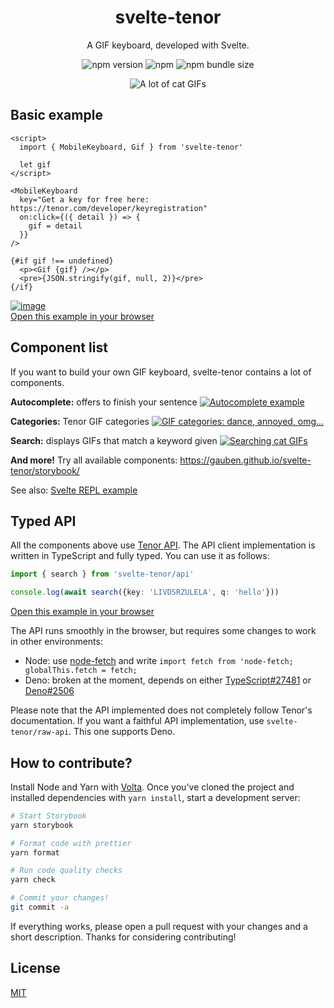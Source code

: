 <div align="center">

# svelte-tenor

A GIF keyboard, developed with Svelte.
  
![npm version](https://img.shields.io/npm/v/svelte-tenor?style=flat-square) ![npm](https://img.shields.io/npm/dm/svelte-tenor?style=flat-square) ![npm bundle size](https://img.shields.io/bundlephobia/min/svelte-tenor?style=flat-square)

![A lot of cat GIFs](https://user-images.githubusercontent.com/48261497/140711042-28ce86cb-d0ef-4d15-a6b4-210d9c90b20b.png)

</div>

## Basic example

```svelte
<script>
  import { MobileKeyboard, Gif } from 'svelte-tenor'

  let gif
</script>

<MobileKeyboard
  key="Get a key for free here: https://tenor.com/developer/keyregistration"
  on:click={({ detail }) => {
    gif = detail
  }}
/>

{#if gif !== undefined}
  <p><Gif {gif} /></p>
  <pre>{JSON.stringify(gif, null, 2)}</pre>
{/if}
```

[![image](https://user-images.githubusercontent.com/48261497/142633427-4388ef75-1eb8-4c7a-a390-2563b8fb28ee.png)<br>Open this example in your browser](https://gauben.github.io/svelte-tenor/)

## Component list

If you want to build your own GIF keyboard, svelte-tenor contains a lot of components.

**Autocomplete:** offers to finish your sentence
[![Autocomplete example](https://user-images.githubusercontent.com/48261497/142628446-c03486db-929a-497c-ae20-455ec740d37b.png)](https://gauben.github.io/svelte-tenor/storybook/?path=/story/components-autocomplete--autocomplete)

**Categories:** Tenor GIF categories
[![GIF categories: dance, annoyed, omg...](https://user-images.githubusercontent.com/48261497/142627729-c4be0b16-a594-4547-b62e-4e54490cdd79.png)](https://gauben.github.io/svelte-tenor/storybook/?path=/story/components-categories--categories)

**Search:** displays GIFs that match a keyword given
[![Searching cat GIFs](https://user-images.githubusercontent.com/48261497/142628878-c526ea76-af42-4832-a7fe-e4f32f8082ad.png)](https://gauben.github.io/svelte-tenor/storybook/?path=/story/components-search--search)

**And more!** Try all available components: https://gauben.github.io/svelte-tenor/storybook/

See also: [Svelte REPL example](https://svelte.dev/repl/1d2b32821c494e2dae9c8921ea2e2e77?version=3.44.2)

## Typed API

All the components above use [Tenor API](https://tenor.com/gifapi/documentation). The API client implementation is written in TypeScript and fully typed. You can use it as follows:

```ts
import { search } from 'svelte-tenor/api'

console.log(await search({key: 'LIVDSRZULELA', q: 'hello'}))
```

[Open this example in your browser](https://svelte.dev/repl/359c66c0d2ed473a965b5b6bb886cab0?version=3.44.2)

The API runs smoothly in the browser, but requires some changes to work in other environments:

- Node: use [node-fetch](https://www.npmjs.com/package/node-fetch) and write `import fetch from 'node-fetch; globalThis.fetch = fetch;`
- Deno: broken at the moment, depends on either [TypeScript#27481](https://github.com/Microsoft/TypeScript/issues/27481) or [Deno#2506](https://github.com/denoland/deno/issues/2506)

Please note that the API implemented does not completely follow Tenor's documentation. If you want a faithful API implementation, use `svelte-tenor/raw-api`. This one supports Deno.

## How to contribute?

Install Node and Yarn with [Volta](https://volta.sh/). Once you've cloned the project and installed dependencies with `yarn install`, start a development server:

```bash
# Start Storybook
yarn storybook

# Format code with prettier
yarn format

# Run code quality checks
yarn check

# Commit your changes!
git commit -a
```

If everything works, please open a pull request with your changes and a short description. Thanks for considering contributing!

## License

[MIT](https://github.com/GauBen/svelte-tenor/blob/main/LICENSE)
